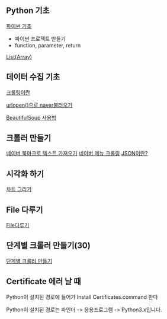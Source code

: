 ## Python 기초
[파이썬 기초](https://github.com/Kyeongrok/python_example)

* 파이썬 프로젝트 만들기
* function, parameter, return

[List(Array)](documents/06_list.md)

## 데이터 수집 기초
[크롤링이란](documents/01_what_is_crawling.md )

[urlopen()으로 naver불러오기](documents/02_naver_urlopen.md)

[BeautifulSoup 사용법](documents/03_bs4.md )


## 크롤러 만들기
[네이버 북마크로 텍스트 가져오기](documents/naver_extract_bookmark_text.md)
[네이버 메뉴 크롤링](documents/04_naver_crawl.md)
[JSON이란?](documents/05_json.md)

## 시각화 하기
[차트 그리기](documents/matplot.md)

## File 다루기
[File다루기](documents/file.md)

## 단계별 크롤러 만들기(30)
[단계별 크롤러 만들기](documents/crawler_step_by_step.md)


## Certificate 에러 날 때
Python이 설치된 경로에 들어가 Install Certificates.command 한다

Python이 설치된 경로는 파인더 -> 응용프로그램 -> Python3.x입니다.
